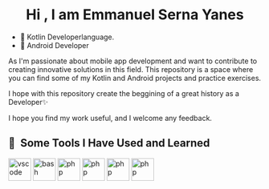 <div align = "center" >
  <h1 align = "center ">Hi , I am Emmanuel Serna Yanes </h1> 
</div>


- 💜 Kotlin Developerlanguage.
- 📱 Android Developer

As I'm passionate about mobile app development and want to contribute to creating innovative solutions in this field.
This repository is a space where you can find some of my Kotlin and Android projects and practice exercises.

I hope with this repository create the beggining of a great history as a Developer✨

I hope you find my work useful, and I welcome any feedback.

<h2> 🚀 &nbsp;Some Tools I Have Used and Learned</h2>
<p align="left">
<img src="https://cdn.jsdelivr.net/gh/devicons/devicon/icons/vscode/vscode-original.svg" alt="vscode" width="45" height="45"/>
<img src="https://cdn.jsdelivr.net/gh/devicons/devicon/icons/androidstudio/androidstudio-original.svg" alt="bash" width="45" height="45"/>
<img src="https://cdn.jsdelivr.net/gh/devicons/devicon/icons/kotlin/kotlin-original.svg" alt="php" width="45" height="45"/>
<img src="https://cdn.jsdelivr.net/gh/devicons/devicon/icons/java/java-original.svg" alt="php" width="45" height="45"/>
<img src="https://cdn.jsdelivr.net/gh/devicons/devicon/icons/xd/xd-plain.svg" alt="php" width="45" height="45"/>
<img src="https://cdn.jsdelivr.net/gh/devicons/devicon/icons/jetbrains/jetbrains-original.svg" alt="php" width="45" height="45"/>
  
  
</p>

